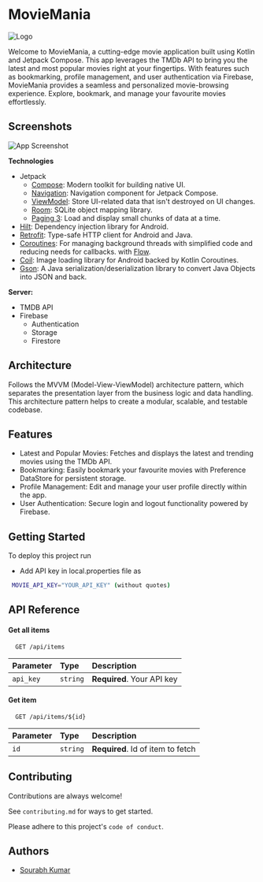 # MovieMania

![Logo](https://dev-to-uploads.s3.amazonaws.com/uploads/articles/th5xamgrr6se0x5ro4g6.png)

Welcome to MovieMania, a cutting-edge movie application built using Kotlin and Jetpack Compose. This app leverages the TMDb API to bring you the latest and most popular movies right at your fingertips. With features such as bookmarking, profile management, and user authentication via Firebase, MovieMania provides a seamless and personalized movie-browsing experience. Explore, bookmark, and manage your favourite movies effortlessly.


## Screenshots

![App Screenshot](https://via.placeholder.com/468x300?text=App+Screenshot+Here)

**Technologies**
- Jetpack
  - [Compose](https://developer.android.com/jetpack/compose): Modern toolkit for building native UI.
  - [Navigation](https://developer.android.com/jetpack/compose/navigation): Navigation component for Jetpack Compose.
  - [ViewModel](https://developer.android.com/topic/libraries/architecture/viewmodel): Store UI-related data that isn't destroyed on UI changes.
  - [Room](https://developer.android.com/jetpack/androidx/releases/room): SQLite object mapping library.
  - [Paging 3](https://developer.android.com/topic/libraries/architecture/paging/v3-overview): Load and display small chunks of data at a time.
- [Hilt](https://developer.android.com/training/dependency-injection/hilt-android): Dependency injection library for Android.
- [Retrofit](https://square.github.io/retrofit/): Type-safe HTTP client for Android and Java.
- [Coroutines](https://developer.android.com/kotlin/coroutines): For managing background threads with simplified code and reducing needs for callbacks. with [Flow](https://kotlinlang.org/docs/flow.html).
- [Coil](https://coil-kt.github.io/coil/): Image loading library for Android backed by Kotlin Coroutines.
- [Gson](https://github.com/google/gson): A Java serialization/deserialization library to convert Java Objects into JSON and back.

**Server:** 
- TMDB API
- Firebase
  - Authentication
  - Storage
  - Firestore

## Architecture

Follows the MVVM (Model-View-ViewModel) architecture pattern, which separates the
presentation layer from the business logic and data handling. This architecture pattern helps to
create a modular, scalable, and testable codebase.

## Features

- Latest and Popular Movies: Fetches and displays the latest and trending movies using the TMDb API.
- Bookmarking: Easily bookmark your favourite movies with Preference DataStore for persistent storage.
- Profile Management: Edit and manage your user profile directly within the app.
- User Authentication: Secure login and logout functionality powered by Firebase.


## Getting Started

To deploy this project run

 - Add API key in local.properties file as

```bash
 MOVIE_API_KEY="YOUR_API_KEY" (without quotes)
```



## API Reference

#### Get all items

```http
  GET /api/items
```

| Parameter | Type     | Description                |
| :-------- | :------- | :------------------------- |
| `api_key` | `string` | **Required**. Your API key |

#### Get item

```http
  GET /api/items/${id}
```

| Parameter | Type     | Description                       |
| :-------- | :------- | :-------------------------------- |
| `id`      | `string` | **Required**. Id of item to fetch |



## Contributing

Contributions are always welcome!

See `contributing.md` for ways to get started.

Please adhere to this project's `code of conduct`.


## Authors

- [Sourabh Kumar](https://www.github.com/sourabhkumar47)


